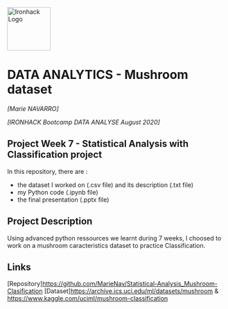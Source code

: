 <img src="https://bit.ly/2VnXWr2" alt="Ironhack Logo" width="100"/>

# DATA ANALYTICS - Mushroom dataset
*[Marie NAVARRO]*

*[IRONHACK Bootcamp DATA ANALYSE August 2020]*


## Project Week 7 - Statistical Analysis with Classification project
In this repository, there are : 
- the dataset I worked on (.csv file) and its description (.txt file)
- my Python code (.ipynb file)
- the final presentation (.pptx file)


## Project Description
Using advanced python ressources we learnt during 7 weeks, I choosed to work on a mushroom caracteristics dataset to practice Classification.


## Links
[Repository]https://github.com/MarieNav/Statistical-Analysis_Mushroom-Clasification
[Dataset]https://archive.ics.uci.edu/ml/datasets/mushroom & https://www.kaggle.com/uciml/mushroom-classification
